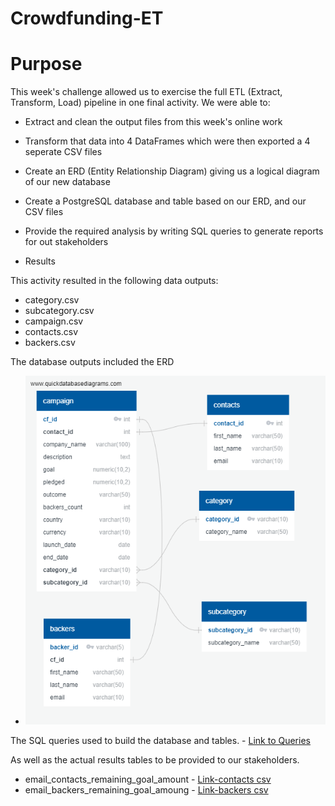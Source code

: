 # Crowdfunding-ET

# Purpose

This week's challenge allowed us to exercise the full ETL (Extract, Transform, Load) pipeline in one final activity.
We were able to:

* Extract and clean the output files from this week's online work
* Transform that data into 4 DataFrames which were then exported a 4 seperate CSV files
* Create an ERD (Entity Relationship Diagram) giving us a logical diagram of our new database
* Create a PostgreSQL database and table based on our ERD, and our CSV files
* Provide the required analysis by writing SQL queries to generate reports for out stakeholders

* Results

This activity resulted in the following data outputs:
* category.csv
* subcategory.csv
* campaign.csv
* contacts.csv
* backers.csv

The database outputs included the ERD

* ![ERD](https://github.com/SusanFair/Crowdfunding-ETL/blob/main/crowdfunding_db_relationships.png)

The SQL queries used to build the database and tables. - [Link to Queries](https://github.com/SusanFair/Crowdfunding-ETL/blob/main/crowdfunding_SQL_Analysis.sql)

As well as the actual results tables to be provided to our stakeholders.
* email_contacts_remaining_goal_amount - [Link-contacts csv](https://github.com/SusanFair/Crowdfunding-ETL/blob/main/email_contacts_remaining_goal_amount.csv)
* email_backers_remaining_goal_amoung - [Link-backers csv](https://github.com/SusanFair/Crowdfunding-ETL/blob/main/email_backers_remaining_goal_amount.csv)